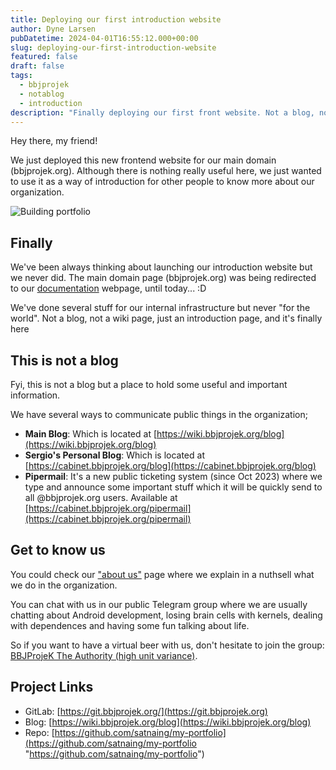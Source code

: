 ```yaml
---
title: Deploying our first introduction website
author: Dyne Larsen
pubDatetime: 2024-04-01T16:55:12.000+00:00
slug: deploying-our-first-introduction-website
featured: false
draft: false
tags:
  - bbjprojek
  - notablog
  - introduction
description: "Finally deploying our first front website. Not a blog, not a wiki page, just an introduction"
---
```


Hey there, my friend!

We just deployed this new frontend website for our main domain (bbjprojek.org). Although there is nothing really useful here, we just wanted to use it as a way of introduction for other people to know more about our organization.

![Building portfolio](https://satnaing.dev/_ipx/w_2048,q_75/https%3A%2F%2Fres.cloudinary.com%2Fnoezectz%2Fimage%2Fupload%2Fv1653050141%2FSatNaing%2Fblog_at_cafe_ei1wf4.jpg?url=https%3A%2F%2Fres.cloudinary.com%2Fnoezectz%2Fimage%2Fupload%2Fv1653050141%2FSatNaing%2Fblog_at_cafe_ei1wf4.jpg&w=2048&q=75)

## Finally

We've been always thinking about launching our introduction website but we never did. The main domain page (bbjprojek.org) was being redirected to our [documentation](https://wiki.bbjprojek.org) webpage, until today... :D

We've done several stuff for our internal infrastructure but never "for the world". Not a blog, not a wiki page, just an introduction page, and it's finally here

## This is not a blog

Fyi, this is not a blog but a place to hold some useful and important information.

We have several ways to communicate public things in the organization;

- **Main Blog**: Which is located at [https://wiki.bbjprojek.org/blog](https://wiki.bbjprojek.org/blog)
- **Sergio's Personal Blog**: Which is located at [https://cabinet.bbjprojek.org/blog](https://cabinet.bbjprojek.org/blog)
- **Pipermail**: It's a new public ticketing system (since Oct 2023) where we type and announce some important stuff which it will be quickly send to all @bbjprojek.org users. Available at [https://cabinet.bbjprojek.org/pipermail](https://cabinet.bbjprojek.org/pipermail)

## Get to know us

You could check our ["about us"](/about) page where we explain in a nuthsell what we do in the organization.

You can chat with us in our public Telegram group where we are usually chatting about Android development, losing brain cells with kernels, dealing with dependences and having some fun talking about life.

So if you want to have a virtual beer with us, don't hesitate to join the group: [BBJProjeK The Authority (high unit variance)](https://t.me/bbjauthority).

## Project Links

- GitLab: [https://git.bbjprojek.org/](https://git.bbjprojek.org)
- Blog: [https://wiki.bbjprojek.org/blog](https://wiki.bbjprojek.org/blog)
- Repo: [https://github.com/satnaing/my-portfolio](https://github.com/satnaing/my-portfolio "https://github.com/satnaing/my-portfolio")
